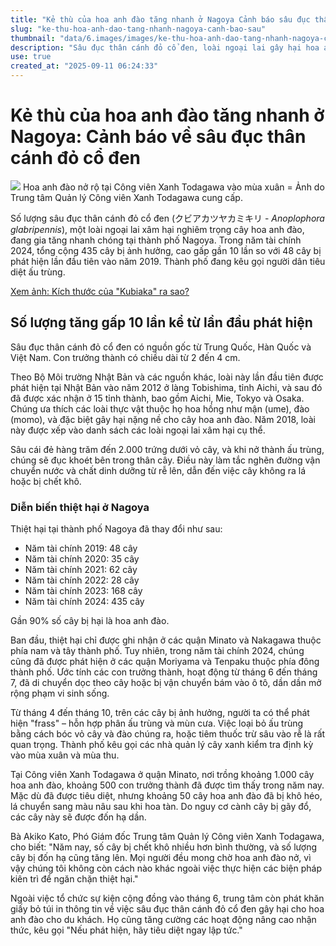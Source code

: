 ```yaml
---
title: "Kẻ thù của hoa anh đào tăng nhanh ở Nagoya Cảnh báo sâu đục thân cánh đỏ cổ đen"
slug: "ke-thu-hoa-anh-dao-tang-nhanh-nagoya-canh-bao-sau"
thumbnail: "data/6.images/images/ke-thu-hoa-anh-dao-tang-nhanh-nagoya-canh-bao-sau.webp"
description: "Sâu đục thân cánh đỏ cổ đen, loài ngoại lai gây hại hoa anh đào, bùng phát ở Nagoya. Thiệt hại tăng gấp 10 lần so với năm 2019, thành phố kêu gọi tiêu diệt ấu trùng."
use: true
created_at: "2025-09-11 06:24:33"
---
```


# Kẻ thù của hoa anh đào tăng nhanh ở Nagoya: Cảnh báo về sâu đục thân cánh đỏ cổ đen

![](/images/20250911-00000007-mai-000-1-view.webp)
Hoa anh đào nở rộ tại Công viên Xanh Todagawa vào mùa xuân = Ảnh do Trung tâm Quản lý Công viên Xanh Todagawa cung cấp.

Số lượng sâu đục thân cánh đỏ cổ đen (クビアカツヤカミキリ - *Anoplophora glabripennis*), một loài ngoại lai xâm hại nghiêm trọng cây hoa anh đào, đang gia tăng nhanh chóng tại thành phố Nagoya. Trong năm tài chính 2024, tổng cộng 435 cây bị ảnh hưởng, cao gấp gần 10 lần so với 48 cây bị phát hiện lần đầu tiên vào năm 2019. Thành phố đang kêu gọi người dân tiêu diệt ấu trùng.

[Xem ảnh: Kích thước của "Kubiaka" ra sao?](https://mainichi.jp/graphs/20241103/mpj/00m/040/004000f/20241103ddlk10040218000p?inb=ys)

## Số lượng tăng gấp 10 lần kể từ lần đầu phát hiện

Sâu đục thân cánh đỏ cổ đen có nguồn gốc từ Trung Quốc, Hàn Quốc và Việt Nam. Con trưởng thành có chiều dài từ 2 đến 4 cm.

Theo Bộ Môi trường Nhật Bản và các nguồn khác, loài này lần đầu tiên được phát hiện tại Nhật Bản vào năm 2012 ở làng Tobishima, tỉnh Aichi, và sau đó đã được xác nhận ở 15 tỉnh thành, bao gồm Aichi, Mie, Tokyo và Osaka. Chúng ưa thích các loài thực vật thuộc họ hoa hồng như mận (ume), đào (momo), và đặc biệt gây hại nặng nề cho cây hoa anh đào. Năm 2018, loài này được xếp vào danh sách các loài ngoại lai xâm hại cụ thể.

Sâu cái đẻ hàng trăm đến 2.000 trứng dưới vỏ cây, và khi nở thành ấu trùng, chúng sẽ đục khoét bên trong thân cây. Điều này làm tắc nghẽn đường vận chuyển nước và chất dinh dưỡng từ rễ lên, dẫn đến việc cây không ra lá hoặc bị chết khô.

### Diễn biến thiệt hại ở Nagoya

Thiệt hại tại thành phố Nagoya đã thay đổi như sau:
*   Năm tài chính 2019: 48 cây
*   Năm tài chính 2020: 35 cây
*   Năm tài chính 2021: 62 cây
*   Năm tài chính 2022: 28 cây
*   Năm tài chính 2023: 168 cây
*   Năm tài chính 2024: 435 cây

Gần 90% số cây bị hại là hoa anh đào.

Ban đầu, thiệt hại chỉ được ghi nhận ở các quận Minato và Nakagawa thuộc phía nam và tây thành phố. Tuy nhiên, trong năm tài chính 2024, chúng cũng đã được phát hiện ở các quận Moriyama và Tenpaku thuộc phía đông thành phố. Ước tính các con trưởng thành, hoạt động từ tháng 6 đến tháng 7, đã di chuyển dọc theo cây hoặc bị vận chuyển bám vào ô tô, dần dần mở rộng phạm vi sinh sống.

Từ tháng 4 đến tháng 10, trên các cây bị ảnh hưởng, người ta có thể phát hiện "frass" – hỗn hợp phân ấu trùng và mùn cưa. Việc loại bỏ ấu trùng bằng cách bóc vỏ cây và đào chúng ra, hoặc tiêm thuốc trừ sâu vào rễ là rất quan trọng. Thành phố kêu gọi các nhà quản lý cây xanh kiểm tra định kỳ vào mùa xuân và mùa thu.

Tại Công viên Xanh Todagawa ở quận Minato, nơi trồng khoảng 1.000 cây hoa anh đào, khoảng 500 con trưởng thành đã được tìm thấy trong năm nay. Mặc dù đã được tiêu diệt, nhưng khoảng 50 cây hoa anh đào đã bị khô héo, lá chuyển sang màu nâu sau khi hoa tàn. Do nguy cơ cành cây bị gãy đổ, các cây này sẽ được đốn hạ dần.

Bà Akiko Kato, Phó Giám đốc Trung tâm Quản lý Công viên Xanh Todagawa, cho biết: "Năm nay, số cây bị chết khô nhiều hơn bình thường, và số lượng cây bị đốn hạ cũng tăng lên. Mọi người đều mong chờ hoa anh đào nở, vì vậy chúng tôi không còn cách nào khác ngoài việc thực hiện các biện pháp kiên trì để ngăn chặn thiệt hại."

Ngoài việc tổ chức sự kiện cộng đồng vào tháng 6, trung tâm còn phát khăn giấy bỏ túi in thông tin về việc sâu đục thân cánh đỏ cổ đen gây hại cho hoa anh đào cho du khách. Họ cũng tăng cường các hoạt động nâng cao nhận thức, kêu gọi "Nếu phát hiện, hãy tiêu diệt ngay lập tức."